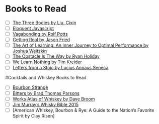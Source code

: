 # Books to Read

- [ ] [The Three Bodies by Liu, Cixin ]()
- [ ] [Eloquent Javascript](http://eloquentjavascript.net/)
- [ ] [Vagabonding by Rolf Potts]()
- [ ] [Getting Real by Jason Fried]()
- [ ] [The Art of Learning: An Inner Journey to Optimal Performance by Joshua Waitzkin]()
- [ ] [The Obstacle Is The Way by Ryan Holiday]()
- [ ] [We Learn Nothing by Tim Kreider]()
- [ ] [Letters from a Stoic by Lucius Annaus Seneca]()

#Cocktails and Whiskey Books to Read
- [ ] [Bourbon Strange]()
- [ ] [Bitters by Brad Thomas Parsons]()
- [ ] [Works Atlas of Whiskey by Dave Broom]()
- [ ] [Jim Murray’s Whisky Bible 2015]()
- [ ] [American Whiskey, Bourbon & Rye: A Guide to the Nation’s Favorite Spirit by Clay Risen]